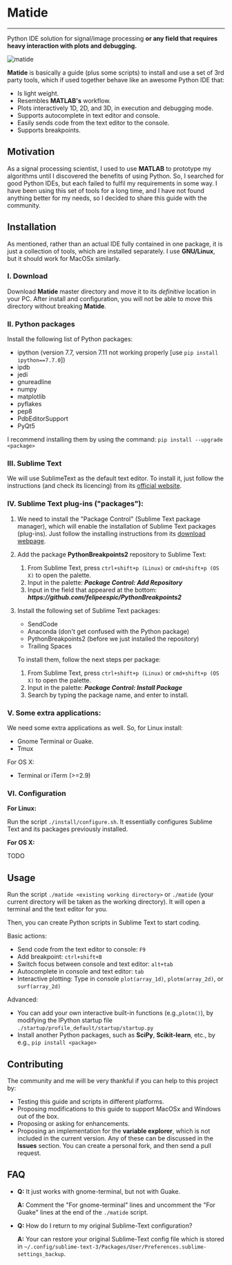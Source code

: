 # Matide
-----------------------------------------------------

Python IDE solution for signal/image processing **or any field that requires heavy interaction with plots and debugging.**

![matide](https://user-images.githubusercontent.com/16511990/35426115-7b684f38-0258-11e8-999c-49f7e7ea8422.png)

**Matide** is basically a guide (plus some scripts) to install and use a set of 3rd party tools, which if used together behave like an awesome Python IDE that:

* Is light weight.
* Resembles **MATLAB's** workflow.
* Plots interactively 1D, 2D, and 3D, in execution and debugging mode.
* Supports autocomplete in text editor and console.
* Easily sends code from the text editor to the console.
* Supports breakpoints.


## Motivation

As a signal processing scientist, I used to use **MATLAB** to prototype my algorithms until I discovered the benefits of using Python. So, I searched for good Python IDEs, but each failed to fulfil my requirements in some way. I have been using this set of tools for a long time, and I have not found anything better for my needs, so I decided to share this guide with the community.

## Installation
As mentioned, rather than an actual IDE fully contained in one package, it is just a collection of tools, which are installed separately. I use **GNU/Linux**, but it should work for MacOSx similarly.

### I. Download
Download **Matide** master directory and move it to its _definitive_ location in your PC. After install and configuration, you will not be able to move this directory without breaking **Matide**.

### II. Python packages
Install the following list of Python packages:
* ipython (version 7.7, version 7.11 not working properly [use ```pip install ipython==7.7.0```])
* ipdb
* jedi
* gnureadline
* numpy
* matplotlib
* pyflakes
* pep8
* PdbEditorSupport
* PyQt5

I recommend installing them by using the command: ```pip install --upgrade <package>```
### III. Sublime Text
We will use SublimeText as the default text editor. To install it, just follow the instructions (and check its licencing) from its [official website](https://www.sublimetext.com/3).

### IV. Sublime Text plug-ins ("packages"):
1. We need to install the "Package Control" (Sublime Text package manager), which will enable the installation of Sublime Text packages (plug-ins). Just follow the installing instructions from its [download webpage](https://packagecontrol.io/installation).

2. Add the package __PythonBreakpoints2__ repository to Sublime Text:
   1. From Sublime Text, press ```ctrl+shift+p (Linux)``` or ```cmd+shift+p (OS X)``` to open the palette.
   2. Input in the palette: **_Package Control: Add Repository_**
   3. Input in the field that appeared at the bottom: **_https://<i></i>github.com/felipeespic/PythonBreakpoints2_**


3. Install the following set of Sublime Text packages:
   * SendCode
   * Anaconda (don't get confused with the Python package)
   * PythonBreakpoints2 (before we just installed the repository)
   * Trailing Spaces

   To install them, follow the next steps per package:
   1. From Sublime Text, press ```ctrl+shift+p (Linux)``` or ```cmd+shift+p (OS X)``` to open the palette.
   2. Input in the palette: **_Package Control: Install Package_**
   3. Search by typing the package name, and enter to install.


### V. Some extra applications:
We need some extra applications as well. So, for Linux install:
* Gnome Terminal or Guake.
* Tmux

For OS X:
* Terminal or iTerm (>=2.9)

### VI. Configuration
**For Linux:**

Run the script ```./install/configure.sh```. It essentially configures Sublime Text and its packages previously installed.

**For OS X:** 

TODO

## Usage

Run the script ```./matide <existing working directory>``` or ```./matide``` (your current directory will be taken as the working directory). It will open a terminal and the text editor for you.

Then, you can create Python scripts in Sublime Text to start coding.

Basic actions:
* Send code from the text editor to console: ```F9```
* Add breakpoint: ```ctrl+shift+B```
* Switch focus between console and text editor: ```alt+tab```
* Autocomplete in console and text editor: ```tab```
* Interactive plotting: Type in console ```plot(array_1d)```, ```plotm(array_2d)```, or ```surf(array_2d)```

Advanced:
* You can add your own interactive built-in functions (e.g.,```plotm()```), by modifying the IPython startup file ```./startup/profile_default/startup/startup.py```
* Install another Python packages, such as **SciPy**, **Scikit-learn**, etc., by e.g., ```pip install <package>```

## Contributing
The community and me will be very thankful if you can help to this project by:
* Testing this guide and scripts in different platforms.
* Proposing modifications to this guide to support MacOSx and Windows out of the box.
* Proposing or asking for enhancements.
* Proposing an implementation for the **variable explorer**, which is not included in the current version.
Any of these can be discussed in the **Issues** section. You can create a personal fork, and then send a pull request.

## FAQ

- **Q:** It just works with gnome-terminal, but not with Guake.

    **A:** Comment the "For gnome-terminal" lines and uncomment the "For Guake" lines at the end of the ```./matide``` script.

- **Q:** How do I return to my original Sublime-Text configuration?

    **A:** Your can restore your original Sublime-Text config file which is stored in ```~/.config/sublime-text-3/Packages/User/Preferences.sublime-settings_backup```.


